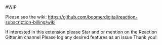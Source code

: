 #WIP

 Please see the wiki:
  https://github.com/boomerdigital/reaction-subscription-billing/wiki
  
 If interested in this extension please Star and or mention on the Reaction Gitter.im channel 
 Please log any desired features as an issue
 Thank you!
 
 